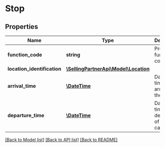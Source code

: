 # Stop

## Properties
Name | Type | Description | Notes
------------ | ------------- | ------------- | -------------
**function_code** | **string** | Provide the function code. | 
**location_identification** | [**\SellingPartnerApi\Model\Location**](Location.md) |  | [optional] 
**arrival_time** | [**\DateTime**](\DateTime.md) | Date and time of the arrival of the cargo. | [optional] 
**departure_time** | [**\DateTime**](\DateTime.md) | Date and time of the departure of the cargo. | [optional] 

[[Back to Model list]](../README.md#documentation-for-models) [[Back to API list]](../README.md#documentation-for-api-endpoints) [[Back to README]](../README.md)


